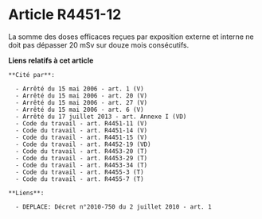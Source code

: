 # Article R4451-12

La somme des doses efficaces reçues par exposition externe et interne ne doit pas dépasser 20 mSv sur douze mois consécutifs.

**Liens relatifs à cet article**

	**Cité par**:

	  - Arrêté du 15 mai 2006 - art. 1 (V)
	  - Arrêté du 15 mai 2006 - art. 20 (V)
	  - Arrêté du 15 mai 2006 - art. 27 (V)
	  - Arrêté du 15 mai 2006 - art. 6 (V)
	  - Arrêté du 17 juillet 2013 - art. Annexe I (VD)
	  - Code du travail - art. R4451-11 (V)
	  - Code du travail - art. R4451-14 (V)
	  - Code du travail - art. R4451-15 (V)
	  - Code du travail - art. R4452-19 (VD)
	  - Code du travail - art. R4453-20 (T)
	  - Code du travail - art. R4453-29 (T)
	  - Code du travail - art. R4453-34 (T)
	  - Code du travail - art. R4455-3 (T)
	  - Code du travail - art. R4455-7 (T)

	**Liens**:

	  - DEPLACE: Décret n°2010-750 du 2 juillet 2010 - art. 1

